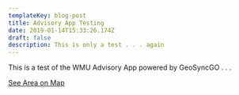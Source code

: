 ```yaml
---
templateKey: blog-post
title: Advisory App Testing
date: 2019-01-14T15:33:26.174Z
draft: false
description: This is only a test . . . again
---
```

This is a test of the WMU Advisory App powered by GeoSyncGO . . .

[See Area on Map](https://geosyncgo.com/link/public/wmu-advisory-app?lat=37.984826239321926&lon=-84.1120543121688&zoom=15&layer=3e9c8cd0-0f78-11e9-9f51-a900fee08ee2&id=f1752b20-ec06-4e73-83b3-53b1dd049fac)

